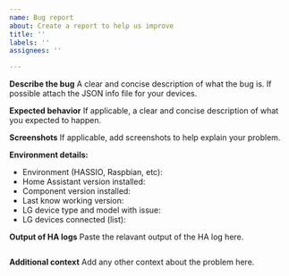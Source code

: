 ```yaml
---
name: Bug report
about: Create a report to help us improve
title: ''
labels: ''
assignees: ''

---
```


**Describe the bug**
A clear and concise description of what the bug is.
If possible attach the JSON info file for your devices.

**Expected behavior**
If applicable, a clear and concise description of what you expected to happen.

**Screenshots**
If applicable, add screenshots to help explain your problem.

**Environment details:**
 - Environment (HASSIO, Raspbian, etc):
 - Home Assistant version installed:
 - Component version installed:
 - Last know working version:
 - LG device type and model with issue:
 - LG devices connected (list):

**Output of HA logs**
Paste the relavant output of the HA log here.

```

```

**Additional context**
Add any other context about the problem here.

